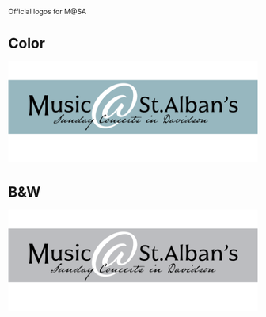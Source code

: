 Official logos for M@SA

# Color
![Logo](https://github.com/musicatstalbans/assets/blob/master/logos/New%20Logo%20Transitional%20Color%20copy.jpg)

# B&W
![Logo](https://github.com/musicatstalbans/assets/blob/master/logos/M%40SA%20Logo%20Transitional%20B-W.png)
